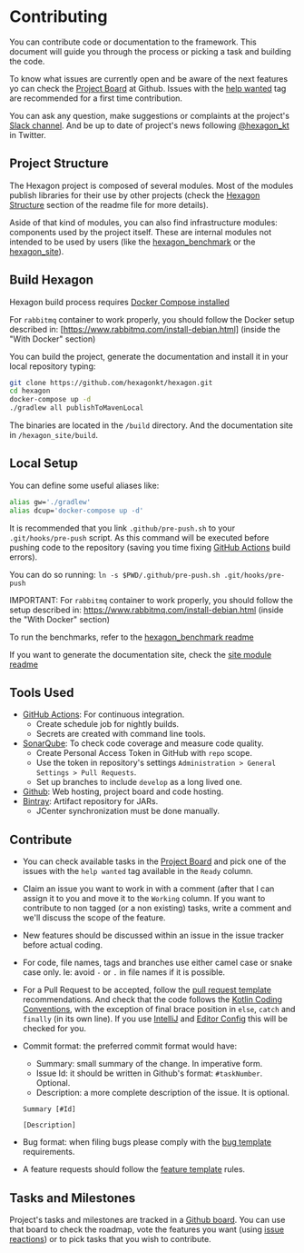 
# Contributing

You can contribute code or documentation to the framework. This document will guide you through the
process or picking a task and building the code.

To know what issues are currently open and be aware of the next features yo can check the
[Project Board] at Github. Issues with the [help wanted] tag are recommended for a first time
contribution.

You can ask any question, make suggestions or complaints at the project's
[Slack channel][Slack]. And be up to date of project's news following [@hexagon_kt] in Twitter.

[Project Board]: https://github.com/hexagonkt/hexagon/projects/1
[Slack]: https://kotlinlang.slack.com/messages/hexagon
[@hexagon_kt]: https://twitter.com/hexagon_kt
[help wanted]: https://github.com/hexagonkt/hexagon/issues?q=is%3Aissue+is%3Aopen+label%3A%22help+wanted%22

## Project Structure

The Hexagon project is composed of several modules. Most of the modules publish libraries for their
use by other projects (check the [Hexagon Structure] section of the readme file for more details).

Aside of that kind of modules, you can also find infrastructure modules: components used by the
project itself. These are internal modules not intended to be used by users (like the
[hexagon_benchmark] or the [hexagon_site]).

[Hexagon Structure]: https://github.com/hexagonkt/hexagon/blob/master/README.md#hexagon-structure
[hexagon_benchmark]: https://github.com/hexagonkt/hexagon/blob/master/hexagon_benchmark/README.md
[hexagon_site]: https://github.com/hexagonkt/hexagon/blob/master/hexagon_site/README.md

## Build Hexagon

Hexagon build process requires [Docker Compose installed](https://docs.docker.com/compose/install)

For `rabbitmq` container to work properly, you should follow the Docker setup described in:
[https://www.rabbitmq.com/install-debian.html] (inside the "With Docker" section)

You can build the project, generate the documentation and install it in your local repository
typing:

```bash
git clone https://github.com/hexagonkt/hexagon.git
cd hexagon
docker-compose up -d
./gradlew all publishToMavenLocal
```

The binaries are located in the `/build` directory. And the documentation site in
`/hexagon_site/build`.

## Local Setup

You can define some useful aliases like:

```bash
alias gw='./gradlew'
alias dcup='docker-compose up -d'
```

It is recommended that you link `.github/pre-push.sh` to your `.git/hooks/pre-push` script. As
this command will be executed before pushing code to the repository (saving you time fixing
[GitHub Actions] build errors).

You can do so running: `ln -s $PWD/.github/pre-push.sh .git/hooks/pre-push`

IMPORTANT: For `rabbitmq` container to work properly, you should follow the setup described in:
https://www.rabbitmq.com/install-debian.html (inside the "With Docker" section)

To run the benchmarks, refer to the [hexagon_benchmark readme][hexagon_benchmark]

If you want to generate the documentation site, check the [site module readme][hexagon_site]

## Tools Used

* [GitHub Actions]: For continuous integration.
  * Create schedule job for nightly builds.
  * Secrets are created with command line tools.
* [SonarQube]: To check code coverage and measure code quality.
  * Create Personal Access Token in GitHub with `repo` scope.
  * Use the token in repository's settings `Administration > General Settings > Pull Requests`.
  * Set up branches to include `develop` as a long lived one.
* [Github]: Web hosting, project board and code hosting.
* [Bintray]: Artifact repository for JARs.
  * JCenter synchronization must be done manually.

[GitHub Actions]: https://github.com/features/actions
[SonarQube]: https://sonarcloud.io
[Github]: https://github.com
[Bintray]: https://bintray.com

## Contribute

* You can check available tasks in the [Project Board] and pick one of the issues with the
  `help wanted` tag available in the `Ready` column.

* Claim an issue you want to work in with a comment (after that I can assign it to you and move it
  to the `Working` column. If you want to contribute to non tagged (or a non existing) tasks, write
  a comment and we'll discuss the scope of the feature.

* New features should be discussed within an issue in the issue tracker before actual coding.

* For code, file names, tags and branches use either camel case or snake case only. Ie: avoid `-` or
  `.` in file names if it is possible.

* For a Pull Request to be accepted, follow the [pull request template] recommendations. And check
  that the code follows the [Kotlin Coding Conventions], with the exception of final brace position
  in `else`, `catch` and `finally` (in its own line). If you use [IntelliJ] and [Editor Config] this
  will be checked for you.

* Commit format: the preferred commit format would have:
  - Summary: small summary of the change. In imperative form.
  - Issue Id: it should be written in Github's format: `#taskNumber`. Optional.
  - Description: a more complete description of the issue. It is optional.

  ```
  Summary [#Id]

  [Description]
  ```

* Bug format: when filing bugs please comply with the [bug template] requirements.

* A feature requests should follow the [feature template] rules.

[pull request template]: https://github.com/hexagonkt/hexagon/blob/master/.github/pull_request_template.md
[IntelliJ]: https://www.jetbrains.com/idea
[Editor Config]: https://editorconfig.org
[Kotlin Coding Conventions]: https://kotlinlang.org/docs/reference/coding-conventions.html
[bug template]: https://github.com/hexagonkt/hexagon/blob/master/.github/ISSUE_TEMPLATE/bug.md
[feature template]: https://github.com/hexagonkt/hexagon/blob/master/.github/ISSUE_TEMPLATE/feature.md

## Tasks and Milestones

Project's tasks and milestones are tracked in a [Github board][Project Board]. You can use that
board to check the roadmap, vote the features you want (using [issue reactions]) or to pick tasks
that you wish to contribute.

[issue reactions]: https://github.com/blog/2119-add-reactions-to-pull-requests-issues-and-comments
